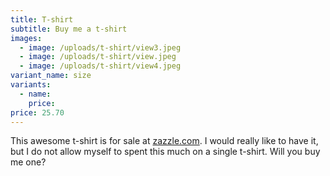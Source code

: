 ```yaml
---
title: T-shirt
subtitle: Buy me a t-shirt
images:
  - image: /uploads/t-shirt/view3.jpeg
  - image: /uploads/t-shirt/view.jpeg
  - image: /uploads/t-shirt/view4.jpeg
variant_name: size
variants:
  - name:
    price: 
price: 25.70
---
```


This awesome t-shirt is for sale at [zazzle.com](https://www.zazzle.com/jekyll_t_shirt-235672519224817294). I would really like to have it, but I do not allow myself to spent this much on a single t-shirt. Will you buy me one?